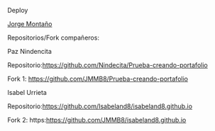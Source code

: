 Deploy

[Jorge Montaño](https://github.com/JMMB8/Portafolio_cv)

Repositorios/Fork compañeros:

Paz Nindencita

Repositorio:https://github.com/Nindecita/Prueba-creando-portafolio

Fork 1: https://github.com/JMMB8/Prueba-creando-portafolio

Isabel Urrieta

Repositorio:https://github.com/Isabeland8/isabeland8.github.io

Fork 2: https:https://github.com/JMMB8/isabeland8.github.io
